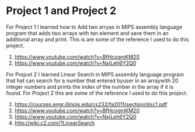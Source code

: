 # Project 1 and Project 2

For Project 1 I learned how to Add two arryas in MIPS assembly language program that adds two arrays with ten element and save them in an additional array and print. This is are some of the reference I used to do this project. 

  1. https://www.youtube.com/watch?v=BfHcogmKM20
  2. https://www.youtube.com/watch?v=NxjLeh6Y2Q0


For Projcet 2 I learned Linear Search in MIPS assembly language program that hat can search for a number that entered byuser in an arraywith 20 integer numbers and prints the index of the number in the array if it is found. For Project 2 this are some of the reference I used to do this project. 

 1. https://courses.engr.illinois.edu/cs232/fa2011/section/disc1.pdf
 2. https://www.youtube.com/watch?v=BfHcogmKM20
 3. https://www.youtube.com/watch?v=NxjLeh6Y2Q0
 4. http://wiki.c2.com/?LinearSearch
